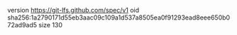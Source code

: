 version https://git-lfs.github.com/spec/v1
oid sha256:1a2790171d55eb3aac09c109a1d537a8505ea0f91293ead8eee650b072ad9ad5
size 130
